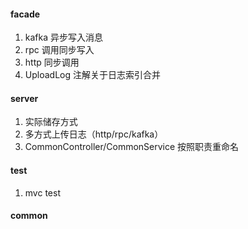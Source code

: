 #### facade
1. kafka 异步写入消息
2. rpc 调用同步写入
3. http 同步调用
4. UploadLog 注解关于日志索引合并

#### server
1. 实际储存方式
3. 多方式上传日志（http/rpc/kafka）
4. CommonController/CommonService 按照职责重命名

#### test
1. mvc test

#### common